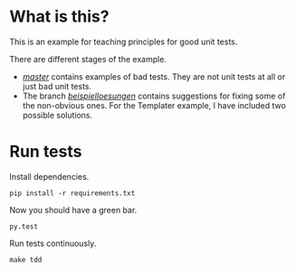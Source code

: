 # What is this?

This is an example for teaching principles for good unit tests.

There are different stages of the example.

* [_master_](https://github.com/alexbepple/first-principles-python/tree/alpha) contains examples of bad tests. They are not unit tests at all or just bad unit tests.
* The branch [_beispielloesungen_](https://github.com/alexbepple/first-principles-python/tree/beispielloesungen) contains suggestions for fixing some of the non-obvious ones. For the Templater example, I have included two possible solutions.


# Run tests

Install dependencies.

    pip install -r requirements.txt

Now you should have a green bar.

    py.test

Run tests continuously.

    make tdd
